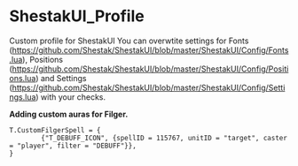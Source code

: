 # ShestakUI_Profile
Custom profile for ShestakUI
You can overwtite settings for Fonts (https://github.com/Shestak/ShestakUI/blob/master/ShestakUI/Config/Fonts.lua), Positions (https://github.com/Shestak/ShestakUI/blob/master/ShestakUI/Config/Positions.lua) and Settings (https://github.com/Shestak/ShestakUI/blob/master/ShestakUI/Config/Settings.lua) with your checks.

**Adding custom auras for Filger.**
```
T.CustomFilgerSpell = {
		{"T_DEBUFF_ICON", {spellID = 115767, unitID = "target", caster = "player", filter = "DEBUFF"}},
}
```
